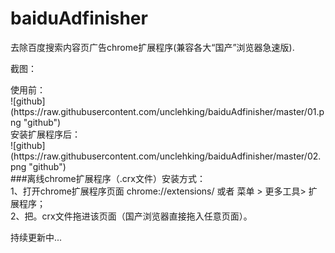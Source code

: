 # baiduAdfinisher
去除百度搜索内容页广告chrome扩展程序(兼容各大“国产”浏览器急速版).

截图： <br />
<div>使用前：</div>
![github](https://raw.githubusercontent.com/unclehking/baiduAdfinisher/master/01.png "github")  
<div>安装扩展程序后：</div>
![github](https://raw.githubusercontent.com/unclehking/baiduAdfinisher/master/02.png "github")  

 <div>###离线chrome扩展程序（.crx文件）安装方式： </div>
 <div>1、打开chrome扩展程序页面 chrome://extensions/ 或者 菜单 > 更多工具> 扩展程序；</div>
 <div>2、把。crx文件拖进该页面（国产浏览器直接拖入任意页面）。</div>

 持续更新中...

